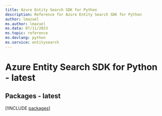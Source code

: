 ```yaml
---
title: Azure Entity Search SDK for Python
description: Reference for Azure Entity Search SDK for Python
author: lmazuel
ms.author: lmazuel
ms.data: 07/11/2023
ms.topic: reference
ms.devlang: python
ms.service: entitysearch
---
```

# Azure Entity Search SDK for Python - latest
## Packages - latest
[!INCLUDE [packages](entity-search-index.md)]